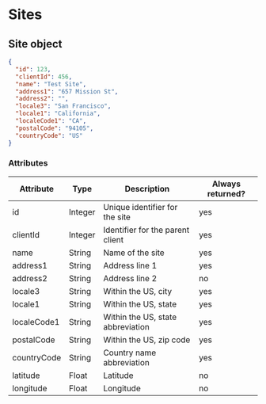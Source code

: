# Sites

## Site object

```json
{
  "id": 123,
  "clientId": 456,
  "name": "Test Site",
  "address1": "657 Mission St",
  "address2": "",
  "locale3": "San Francisco",
  "locale1": "California",
  "localeCode1": "CA",
  "postalCode": "94105",
  "countryCode": "US"
}
```

### Attributes

Attribute | Type| Description | Always returned?
---|---|---|---
id | Integer | Unique identifier for the site | yes
clientId | Integer | Identifier for the parent client | yes
name | String | Name of the site | yes
address1 | String | Address line 1 | yes
address2 | String | Address line 2 | no
locale3 | String | Within the US, city | yes
locale1 | String | Within the US, state | yes
localeCode1 | String | Within the US, state abbreviation | yes
postalCode | String | Within the US, zip code | yes
countryCode | String | Country name abbreviation | yes
latitude | Float | Latitude | no
longitude | Float | Longitude | no